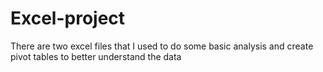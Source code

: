 # Excel-project
There are two excel files that I used to do some basic analysis and create pivot tables to better understand the data
